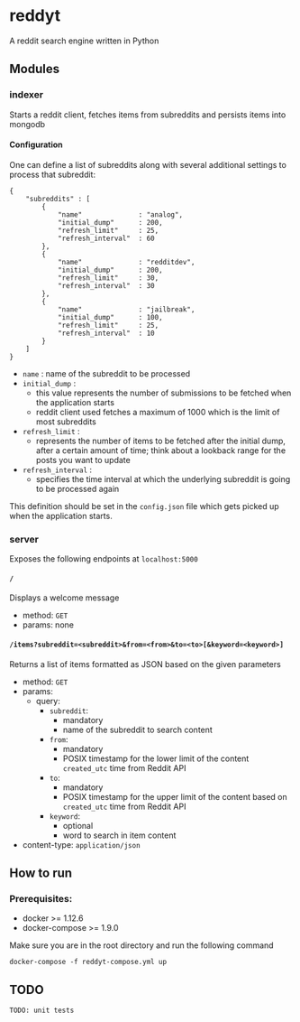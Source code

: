 # reddyt
A reddit search engine written in Python

## Modules
### indexer
Starts a reddit client, fetches items from subreddits and persists items into mongodb

#### Configuration
One can define a list of subreddits along with several additional settings to
process that subreddit:

```
{
    "subreddits" : [
        {
            "name"              : "analog",
            "initial_dump"      : 200,
            "refresh_limit"     : 25,
            "refresh_interval"  : 60
        },
        {
            "name"              : "redditdev",
            "initial_dump"      : 200,
            "refresh_limit"     : 30,
            "refresh_interval"  : 30
        },
        {
            "name"              : "jailbreak",
            "initial_dump"      : 100,
            "refresh_limit"     : 25,
            "refresh_interval"  : 10
        }
    ]
}
```

* `name` : name of the subreddit to be processed
* `initial_dump` : 
  - this value represents the number of submissions to be fetched when the application starts
  - reddit client used fetches a maximum of 1000 which is the limit of most subreddits
* `refresh_limit` : 
  - represents the number of items to be fetched after the initial dump, after a certain amount of time; think about a lookback range for the posts you want to update
* `refresh_interval` :
  - specifies the time interval at which the underlying subreddit is going to be processed again

This definition should be set in the `config.json` file which gets picked up when the application starts.


### server
Exposes the following endpoints at `localhost:5000`

#### `/`
Displays a welcome message
* method: `GET`
* params: none

#### `/items?subreddit=<subreddit>&from=<from>&to=<to>[&keyword=<keyword>]`
Returns a list of items formatted as JSON based on the given parameters
* method: `GET`
* params:
  - query:
    - `subreddit`: 
      - mandatory
      - name of the subreddit to search content
    - `from`:
      - mandatory
      - POSIX timestamp for the lower limit of the content `created_utc` time from Reddit API
    - `to`:
      - mandatory
      - POSIX timestamp for the upper limit of the content based on `created_utc` time from Reddit API
    - `keyword`:
      - optional
      - word to search in item content
* content-type: `application/json`

## How to run

### Prerequisites:

* docker >= 1.12.6
* docker-compose >= 1.9.0

Make sure you are in the root directory and run the following command

```
docker-compose -f reddyt-compose.yml up
```

## TODO

`TODO: unit tests`
